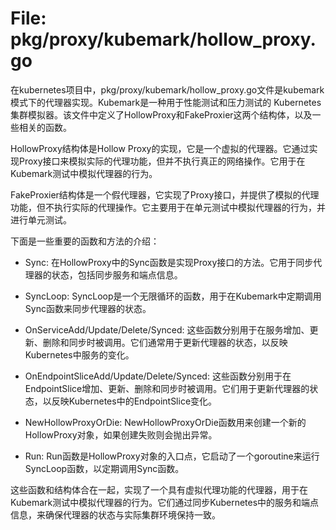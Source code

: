 # File: pkg/proxy/kubemark/hollow_proxy.go

在kubernetes项目中，pkg/proxy/kubemark/hollow_proxy.go文件是kubemark模式下的代理器实现。Kubemark是一种用于性能测试和压力测试的 Kubernetes 集群模拟器。该文件中定义了HollowProxy和FakeProxier这两个结构体，以及一些相关的函数。

HollowProxy结构体是Hollow Proxy的实现，它是一个虚拟的代理器。它通过实现Proxy接口来模拟实际的代理功能，但并不执行真正的网络操作。它用于在Kubemark测试中模拟代理器的行为。

FakeProxier结构体是一个假代理器，它实现了Proxy接口，并提供了模拟的代理功能，但不执行实际的代理操作。它主要用于在单元测试中模拟代理器的行为，并进行单元测试。

下面是一些重要的函数和方法的介绍：

- Sync: 在HollowProxy中的Sync函数是实现Proxy接口的方法。它用于同步代理器的状态，包括同步服务和端点信息。

- SyncLoop: SyncLoop是一个无限循环的函数，用于在Kubemark中定期调用Sync函数来同步代理器的状态。

- OnServiceAdd/Update/Delete/Synced: 这些函数分别用于在服务增加、更新、删除和同步时被调用。它们通常用于更新代理器的状态，以反映Kubernetes中服务的变化。

- OnEndpointSliceAdd/Update/Delete/Synced: 这些函数分别用于在EndpointSlice增加、更新、删除和同步时被调用。它们用于更新代理器的状态，以反映Kubernetes中的EndpointSlice变化。

- NewHollowProxyOrDie: NewHollowProxyOrDie函数用来创建一个新的HollowProxy对象，如果创建失败则会抛出异常。

- Run: Run函数是HollowProxy对象的入口点，它启动了一个goroutine来运行SyncLoop函数，以定期调用Sync函数。

这些函数和结构体合在一起，实现了一个具有虚拟代理功能的代理器，用于在Kubemark测试中模拟代理器的行为。它们通过同步Kubernetes中的服务和端点信息，来确保代理器的状态与实际集群环境保持一致。

